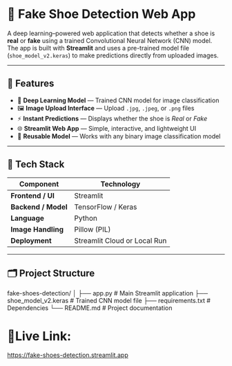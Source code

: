 # 👟 Fake Shoe Detection Web App

A deep learning–powered web application that detects whether a shoe is **real** or **fake** using a trained Convolutional Neural Network (CNN) model.  
The app is built with **Streamlit** and uses a pre-trained model file (`shoe_model_v2.keras`) to make predictions directly from uploaded images.

---

## 🚀 Features

- 🧠 **Deep Learning Model** — Trained CNN model for image classification  
- 🖼️ **Image Upload Interface** — Upload `.jpg`, `.jpeg`, or `.png` files  
- ⚡ **Instant Predictions** — Displays whether the shoe is *Real* or *Fake*  
- 🌐 **Streamlit Web App** — Simple, interactive, and lightweight UI  
- 🔁 **Reusable Model** — Works with any binary image classification model  

---

## 🧩 Tech Stack

| Component | Technology |
|------------|-------------|
| **Frontend / UI** | Streamlit |
| **Backend / Model** | TensorFlow / Keras |
| **Language** | Python |
| **Image Handling** | Pillow (PIL) |
| **Deployment** | Streamlit Cloud or Local Run |

---

## 🗂️ Project Structure

fake-shoes-detection/
│
├── app.py # Main Streamlit application
├── shoe_model_v2.keras # Trained CNN model file
├── requirements.txt # Dependencies
└── README.md # Project documentation

# 🔗Live Link:

https://fake-shoes-detection.streamlit.app
